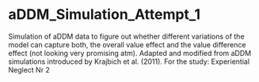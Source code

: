 # aDDM_Simulation_Attempt_1
Simulation of aDDM data to figure out whether different variations of the model can capture both, the overall value effect and the value difference effect (not looking very promising atm). Adapted and modified from aDDM simulations introduced by Krajbich et al. (2011). For the study: Experiential Neglect Nr 2
